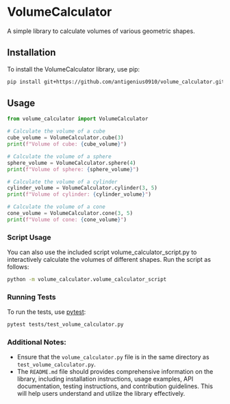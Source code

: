 # VolumeCalculator

A simple library to calculate volumes of various geometric shapes.

## Installation

To install the VolumeCalculator library, use pip:

```sh
pip install git+https://github.com/antigenius0910/volume_calculator.git
```

## Usage
```python
from volume_calculator import VolumeCalculator

# Calculate the volume of a cube
cube_volume = VolumeCalculator.cube(3)
print(f"Volume of cube: {cube_volume}")

# Calculate the volume of a sphere
sphere_volume = VolumeCalculator.sphere(4)
print(f"Volume of sphere: {sphere_volume}")

# Calculate the volume of a cylinder
cylinder_volume = VolumeCalculator.cylinder(3, 5)
print(f"Volume of cylinder: {cylinder_volume}")

# Calculate the volume of a cone
cone_volume = VolumeCalculator.cone(3, 5)
print(f"Volume of cone: {cone_volume}")
```

### Script Usage
You can also use the included script volume_calculator_script.py to interactively calculate the volumes of different shapes. Run the script as follows:
```sh
python -m volume_calculator.volume_calculator_script
```


### Running Tests

To run the tests, use [pytest](https://pytest.org/):

```sh
pytest tests/test_volume_calculator.py
```



### Additional Notes:

- Ensure that the `volume_calculator.py` file is in the same directory as `test_volume_calculator.py`.
- The `README.md` file should provides comprehensive information on the library, including installation instructions, usage examples, API documentation, testing instructions, and contribution guidelines. This will help users understand and utilize the library effectively.
